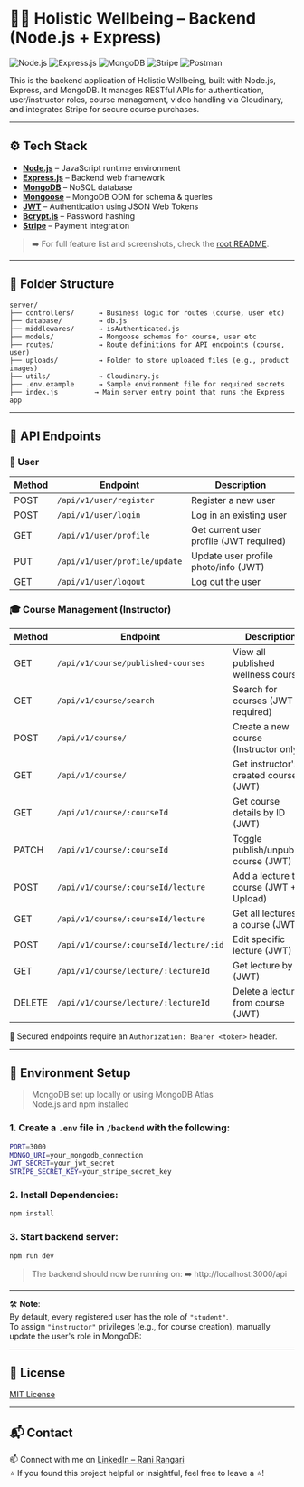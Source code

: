 # 🧘‍♀️ Holistic Wellbeing – Backend (Node.js + Express)

![Node.js](https://img.shields.io/badge/Node.js-339933?style=for-the-badge&logo=nodedotjs&logoColor=white)
![Express.js](https://img.shields.io/badge/Express.js-000000?style=for-the-badge&logo=express&logoColor=white)
![MongoDB](https://img.shields.io/badge/MongoDB-4EA94B?style=for-the-badge&logo=mongodb&logoColor=white)
![Stripe](https://img.shields.io/badge/Stripe-635BFF?style=for-the-badge&logo=stripe&logoColor=white)
![Postman](https://img.shields.io/badge/Postman-FF6C37?style=for-the-badge&logo=postman&logoColor=white)

This is the backend application of Holistic Wellbeing, built with Node.js, Express, and MongoDB. 
It manages RESTful APIs for authentication, user/instructor roles, course management, 
video handling via Cloudinary, and integrates Stripe for secure course purchases.

---

## ⚙️ Tech Stack

- **[Node.js](https://nodejs.org/)** – JavaScript runtime environment  
- **[Express.js](https://expressjs.com/)** – Backend web framework  
- **[MongoDB](https://www.mongodb.com/)** – NoSQL database  
- **[Mongoose](https://mongoosejs.com/)** – MongoDB ODM for schema & queries  
- **[JWT](https://jwt.io/)** – Authentication using JSON Web Tokens  
- **[Bcrypt.js](https://www.npmjs.com/package/bcryptjs)** – Password hashing  
- **[Stripe](https://stripe.com/)** – Payment integration  

> ➡️ For full feature list and screenshots, check the [root README](../README.md).

---

## 📂 Folder Structure

```text
server/
├── controllers/      → Business logic for routes (course, user etc)
├── database/         → db.js
├── middlewares/      → isAuthenticated.js
├── models/           → Mongoose schemas for course, user etc
├── routes/           → Route definitions for API endpoints (course, user)
├── uploads/          → Folder to store uploaded files (e.g., product images)
├── utils/            → Cloudinary.js
├── .env.example      → Sample environment file for required secrets
├── index.js         → Main server entry point that runs the Express app
```

---

## 📮 API Endpoints

### 👤 User

| Method | Endpoint                      | Description                             |
| ------ | ----------------------------- | --------------------------------------- |
| POST   | `/api/v1/user/register`       | Register a new user                     |
| POST   | `/api/v1/user/login`          | Log in an existing user                 |
| GET    | `/api/v1/user/profile`        | Get current user profile (JWT required) |
| PUT    | `/api/v1/user/profile/update` | Update user profile photo/info (JWT)    |
| GET    | `/api/v1/user/logout`         | Log out the user                        |

### 🎓 Course Management (Instructor)

| Method | Endpoint                               | Description                              |
| ------ | -------------------------------------- | ---------------------------------------- |
| GET    | `/api/v1/course/published-courses`     | View all published wellness courses      |
| GET    | `/api/v1/course/search`                | Search for courses (JWT required)        |
| POST   | `/api/v1/course/`                      | Create a new course (Instructor only)    |
| GET    | `/api/v1/course/`                      | Get instructor's created courses (JWT)   |
| GET    | `/api/v1/course/:courseId`             | Get course details by ID (JWT)           |
| PATCH  | `/api/v1/course/:courseId`             | Toggle publish/unpublish course (JWT)    |
| POST   | `/api/v1/course/:courseId/lecture`     | Add a lecture to a course (JWT + Upload) |
| GET    | `/api/v1/course/:courseId/lecture`     | Get all lectures in a course (JWT)       |
| POST   | `/api/v1/course/:courseId/lecture/:id` | Edit specific lecture (JWT)              |
| GET    | `/api/v1/course/lecture/:lectureId`    | Get lecture by ID (JWT)                  |
| DELETE | `/api/v1/course/lecture/:lectureId`    | Delete a lecture from course (JWT)       |

🔐 Secured endpoints require an `Authorization: Bearer <token>` header. 

---

## 🔧 Environment Setup  

> MongoDB set up locally or using MongoDB Atlas  
> Node.js and npm installed

### 1. Create a `.env` file in `/backend` with the following:

```bash
PORT=3000
MONGO_URI=your_mongodb_connection
JWT_SECRET=your_jwt_secret
STRIPE_SECRET_KEY=your_stripe_secret_key
```

### 2. Install Dependencies:

```bash
npm install
```

### 3. Start backend server:

```bash
npm run dev
```

> The backend should now be running on:
> ➡️ http://localhost:3000/api

---

🛠️ **Note**:  
By default, every registered user has the role of `"student"`.   
To assign `"instructor"` privileges (e.g., for course creation), manually update the user's role in MongoDB:

---

## 📜 License

[MIT License](LICENSE)  

---

## 📬 Contact
     
📫 Connect with me on [LinkedIn – Rani Rangari](https://www.linkedin.com/in/rani-rangari/)   
⭐ If you found this project helpful or insightful, feel free to leave a ⭐!  
